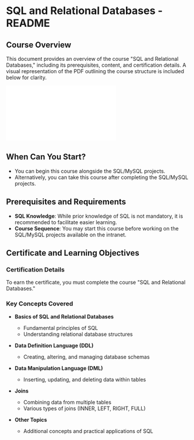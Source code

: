 # SQL and Relational Databases - README

## Course Overview

This document provides an overview of the course "SQL and Relational Databases," including its prerequisites, content, and certification details. A visual representation of the PDF outlining the course structure is included below for clarity.

![PDF Overview](./Certificat_SQL_2025.pdf)

## When Can You Start?

- You can begin this course alongside the SQL/MySQL projects.
- Alternatively, you can take this course after completing the SQL/MySQL projects.

## Prerequisites and Requirements

- **SQL Knowledge**: While prior knowledge of SQL is not mandatory, it is recommended to facilitate easier learning.
- **Course Sequence**: You may start this course before working on the SQL/MySQL projects available on the intranet.

## Certificate and Learning Objectives

### Certification Details

To earn the certificate, you must complete the course "SQL and Relational Databases."

### Key Concepts Covered

- **Basics of SQL and Relational Databases**
  - Fundamental principles of SQL
  - Understanding relational database structures

- **Data Definition Language (DDL)**
  - Creating, altering, and managing database schemas

- **Data Manipulation Language (DML)**
  - Inserting, updating, and deleting data within tables

- **Joins**
  - Combining data from multiple tables
  - Various types of joins (INNER, LEFT, RIGHT, FULL)

- **Other Topics**
  - Additional concepts and practical applications of SQL